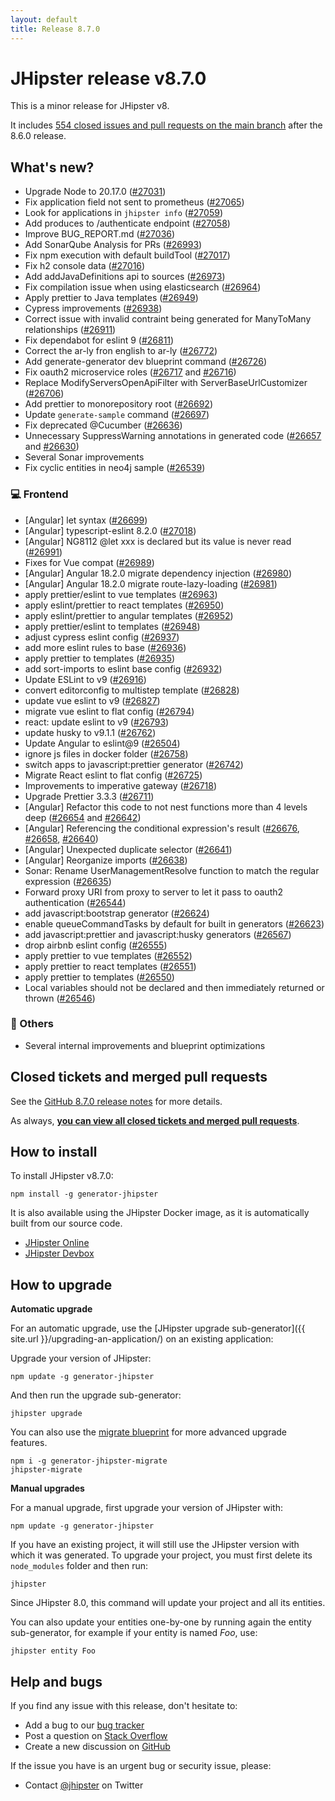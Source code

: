 ```yaml
---
layout: default
title: Release 8.7.0
---
```


# JHipster release v8.7.0

This is a minor release for JHipster v8. 

It includes [554 closed issues and pull requests on the main branch](https://github.com/jhipster/generator-jhipster/issues?q=is:closed+milestone:8.7.0) after the 8.6.0 release.

## What's new?

* Upgrade Node to 20.17.0 ([#27031](https://github.com/jhipster/generator-jhipster/pull/27031))
* Fix application field not sent to prometheus ([#27065](https://github.com/jhipster/generator-jhipster/pull/27065))
* Look for applications in `jhipster info` ([#27059](https://github.com/jhipster/generator-jhipster/pull/27059))
* Add produces to /authenticate endpoint ([#27058](https://github.com/jhipster/generator-jhipster/pull/27058))
* Improve BUG_REPORT.md ([#27036](https://github.com/jhipster/generator-jhipster/pull/27036))
* Add SonarQube Analysis for PRs ([#26993](https://github.com/jhipster/generator-jhipster/pull/26993))
* Fix npm execution with default buildTool ([#27017](https://github.com/jhipster/generator-jhipster/pull/27017))
* Fix h2 console data ([#27016](https://github.com/jhipster/generator-jhipster/pull/27016))
* Add addJavaDefinitions api to sources ([#26973](https://github.com/jhipster/generator-jhipster/pull/26973))
* Fix compilation issue when using elasticsearch ([#26964](https://github.com/jhipster/generator-jhipster/pull/26964))
* Apply prettier to Java templates ([#26949](https://github.com/jhipster/generator-jhipster/pull/26949))
* Cypress improvements ([#26938](https://github.com/jhipster/generator-jhipster/pull/26938))
* Correct issue with invalid contraint being generated for ManyToMany relationships ([#26911](https://github.com/jhipster/generator-jhipster/pull/26911))
* Fix dependabot for eslint 9 ([#26811](https://github.com/jhipster/generator-jhipster/pull/26811))
* Correct the ar-ly fron english to ar-ly ([#26772](https://github.com/jhipster/generator-jhipster/pull/26772))
* Add generate-generator dev blueprint command ([#26726](https://github.com/jhipster/generator-jhipster/pull/))
* Fix oauth2 microservice roles ([#26717](https://github.com/jhipster/generator-jhipster/pull/26717) and [#26716](https://github.com/jhipster/generator-jhipster/pull/26716))
* Replace ModifyServersOpenApiFilter with ServerBaseUrlCustomizer ([#26706](https://github.com/jhipster/generator-jhipster/pull/26706))
* Add prettier to monorepository root ([#26692](https://github.com/jhipster/generator-jhipster/pull/26692))
* Update `generate-sample` command ([#26697](https://github.com/jhipster/generator-jhipster/pull/26697))
* Fix deprecated @Cucumber ([#26636](https://github.com/jhipster/generator-jhipster/pull/26636))
* Unnecessary SuppressWarning annotations in generated code ([#26657](https://github.com/jhipster/generator-jhipster/pull/26657) and [#26630](https://github.com/jhipster/generator-jhipster/pull/26630))
* Several Sonar improvements 
* Fix cyclic entities in neo4j sample ([#26539](https://github.com/jhipster/generator-jhipster/pull/26539))

### :computer: Frontend

* [Angular] let syntax ([#26699](https://github.com/jhipster/generator-jhipster/pull/26699))
* [Angular] typescript-eslint 8.2.0 ([#27018](https://github.com/jhipster/generator-jhipster/pull/27018))
* [Angular] NG8112 @let xxx is declared but its value is never read ([#26991](https://github.com/jhipster/generator-jhipster/pull/26991))
* Fixes for Vue compat ([#26989](https://github.com/jhipster/generator-jhipster/pull/26989))
* [Angular] Angular 18.2.0 migrate dependency injection ([#26980](https://github.com/jhipster/generator-jhipster/pull/26980))
* [Angular] Angular 18.2.0 migrate route-lazy-loading ([#26981](https://github.com/jhipster/generator-jhipster/pull/26981))
* apply prettier/eslint to vue templates ([#26963](https://github.com/jhipster/generator-jhipster/pull/26963))
* apply eslint/prettier to react templates ([#26950](https://github.com/jhipster/generator-jhipster/pull/26950))
* apply eslint/prettier to angular templates ([#26952](https://github.com/jhipster/generator-jhipster/pull/26952))
* apply prettier/eslint to templates ([#26948](https://github.com/jhipster/generator-jhipster/pull/26948))
* adjust cypress eslint config ([#26937](https://github.com/jhipster/generator-jhipster/pull/26937))
* add more eslint rules to base ([#26936](https://github.com/jhipster/generator-jhipster/pull/26936))
* apply prettier to templates ([#26935](https://github.com/jhipster/generator-jhipster/pull/26935))
* add sort-imports to eslint base config ([#26932](https://github.com/jhipster/generator-jhipster/pull/26932))
* Update ESLint to v9 ([#26916](https://github.com/jhipster/generator-jhipster/pull/26916))
* convert editorconfig to multistep template ([#26828](https://github.com/jhipster/generator-jhipster/pull/26828))
* update vue eslint to v9 ([#26827](https://github.com/jhipster/generator-jhipster/pull/26827))
* migrate vue eslint to flat config ([#26794](https://github.com/jhipster/generator-jhipster/pull/26794))
* react: update eslint to v9 ([#26793](https://github.com/jhipster/generator-jhipster/pull/26793))
* update husky to v9.1.1 ([#26762](https://github.com/jhipster/generator-jhipster/pull/26762))
* Update Angular to eslint@9 ([#26504](https://github.com/jhipster/generator-jhipster/pull/26504))
* ignore js files in docker folder ([#26758](https://github.com/jhipster/generator-jhipster/pull/26758))
* switch apps to javascript:prettier generator ([#26742](https://github.com/jhipster/generator-jhipster/pull/26742))
* Migrate React eslint to flat config ([#26725](https://github.com/jhipster/generator-jhipster/pull/26725))
* Improvements to imperative gateway ([#26718](https://github.com/jhipster/generator-jhipster/pull/26718))
* Upgrade Prettier 3.3.3 ([#26711](https://github.com/jhipster/generator-jhipster/pull/26711))
* [Angular] Refactor this code to not nest functions more than 4 levels deep ([#26654](https://github.com/jhipster/generator-jhipster/pull/26654) and [#26642](https://github.com/jhipster/generator-jhipster/pull/26642))
* [Angular] Referencing the conditional expression's result ([#26676](https://github.com/jhipster/generator-jhipster/pull/26676), [#26658](https://github.com/jhipster/generator-jhipster/pull/26658), [#26640](https://github.com/jhipster/generator-jhipster/pull/26640))
* [Angular] Unexpected duplicate selector ([#26641](https://github.com/jhipster/generator-jhipster/pull/26641))
* [Angular] Reorganize imports ([#26638](https://github.com/jhipster/generator-jhipster/pull/26638))
* Sonar: Rename UserManagementResolve function to match the regular expression ([#26635](https://github.com/jhipster/generator-jhipster/pull/26635))
* Forward proxy URI from proxy to server to let it pass to oauth2 authentication ([#26544](https://github.com/jhipster/generator-jhipster/pull/26544))
* add javascript:bootstrap generator ([#26624](https://github.com/jhipster/generator-jhipster/pull/26624))
* enable queueCommandTasks by default for built in generators ([#26623](https://github.com/jhipster/generator-jhipster/pull/26623))
* add javascript:prettier and javascript:husky generators ([#26567](https://github.com/jhipster/generator-jhipster/pull/26567))
* drop airbnb eslint config ([#26555](https://github.com/jhipster/generator-jhipster/pull/26555))
* apply prettier to vue templates ([#26552](https://github.com/jhipster/generator-jhipster/pull/26552))
* apply prettier to react templates ([#26551](https://github.com/jhipster/generator-jhipster/pull/26551))
* apply prettier to templates ([#26550](https://github.com/jhipster/generator-jhipster/pull/26550))
* Local variables should not be declared and then immediately returned or thrown ([#26546](https://github.com/jhipster/generator-jhipster/pull/26546))

### :scroll: Others

- Several internal improvements and blueprint optimizations

## Closed tickets and merged pull requests

See the [GitHub 8.7.0 release notes](https://github.com/jhipster/generator-jhipster/releases/tag/v8.7.0) for more details.

As always, **[you can view all closed tickets and merged pull requests](https://github.com/jhipster/generator-jhipster/issues?q=is:closed+milestone:8.7.0)**.

## How to install

To install JHipster v8.7.0:

    npm install -g generator-jhipster

It is also available using the JHipster Docker image, as it is automatically built from our source code.

- [JHipster Online](https://start.jhipster.tech)
- [JHipster Devbox](https://github.com/jhipster/jhipster-devbox)

## How to upgrade

**Automatic upgrade**

For an automatic upgrade, use the [JHipster upgrade sub-generator]({{ site.url }}/upgrading-an-application/) on an existing application:

Upgrade your version of JHipster:

```
npm update -g generator-jhipster
```

And then run the upgrade sub-generator:

```
jhipster upgrade
```

You can also use the [migrate blueprint](https://github.com/jhipster/generator-jhipster-migrate) for more advanced upgrade features. 

```
npm i -g generator-jhipster-migrate
jhipster-migrate
```

**Manual upgrades**

For a manual upgrade, first upgrade your version of JHipster with:

```
npm update -g generator-jhipster
```

If you have an existing project, it will still use the JHipster version with which it was generated.
To upgrade your project, you must first delete its `node_modules` folder and then run:

```
jhipster
```

Since JHipster 8.0, this command will update your project and all its entities. 

You can also update your entities one-by-one by running again the entity sub-generator, for example if your entity is named _Foo_, use:

```
jhipster entity Foo
```

## Help and bugs

If you find any issue with this release, don't hesitate to:

- Add a bug to our [bug tracker](https://github.com/jhipster/generator-jhipster/issues?state=open)
- Post a question on [Stack Overflow](http://stackoverflow.com/tags/jhipster/info)
- Create a new discussion on [GitHub](https://github.com/jhipster/generator-jhipster/discussions)

If the issue you have is an urgent bug or security issue, please:

- Contact [@jhipster](https://twitter.com/jhipster) on Twitter
